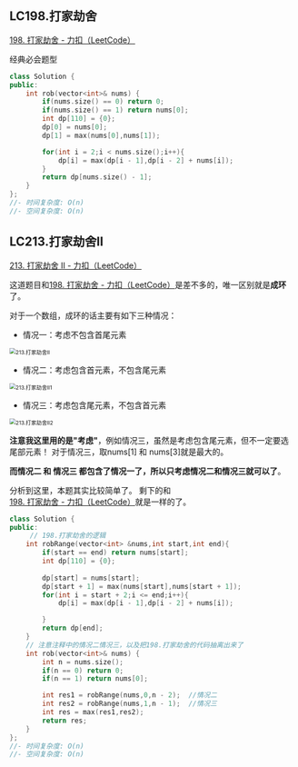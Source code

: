 ## LC198.打家劫舍

[198. 打家劫舍 - 力扣（LeetCode）](https://leetcode.cn/problems/house-robber/)

经典必会题型

```c++
class Solution {
public:
    int rob(vector<int>& nums) {
        if(nums.size() == 0) return 0;
        if(nums.size() == 1) return nums[0];
        int dp[110] = {0};
        dp[0] = nums[0];
        dp[1] = max(nums[0],nums[1]);

        for(int i = 2;i < nums.size();i++){
            dp[i] = max(dp[i - 1],dp[i - 2] + nums[i]);
        }
        return dp[nums.size() - 1];
    }
};
//- 时间复杂度: O(n)
//- 空间复杂度: O(n)
```





## LC213.打家劫舍Ⅱ

[213. 打家劫舍 II - 力扣（LeetCode）](https://leetcode.cn/problems/house-robber-ii/)

这道题目和[198. 打家劫舍 - 力扣（LeetCode）](https://leetcode.cn/problems/house-robber/)是差不多的，唯一区别就是**成环**了。

对于一个数组，成环的话主要有如下三种情况：

- 情况一：考虑不包含首尾元素

<img src="https://code-thinking-1253855093.file.myqcloud.com/pics/20210129160748643-20230310134000692.jpg" alt="213.打家劫舍II" style="zoom:67%;" />

- 情况二：考虑包含首元素，不包含尾元素

<img src="https://code-thinking-1253855093.file.myqcloud.com/pics/20210129160821374-20230310134003961.jpg" alt="213.打家劫舍II1" style="zoom: 67%;" />

- 情况三：考虑包含尾元素，不包含首元素

<img src="https://code-thinking-1253855093.file.myqcloud.com/pics/20210129160842491-20230310134008133.jpg" alt="213.打家劫舍II2" style="zoom: 67%;" />

**注意我这里用的是"考虑"**，例如情况三，虽然是考虑包含尾元素，但不一定要选尾部元素！ 对于情况三，取nums[1] 和 nums[3]就是最大的。

**而情况二 和 情况三 都包含了情况一了，所以只考虑情况二和情况三就可以了**。

分析到这里，本题其实比较简单了。 剩下的和[198. 打家劫舍 - 力扣（LeetCode）](https://leetcode.cn/problems/house-robber/)就是一样的了。

```c++
class Solution {
public:
     // 198.打家劫舍的逻辑
    int robRange(vector<int> &nums,int start,int end){
        if(start == end) return nums[start];
        int dp[110] = {0};
        
        dp[start] = nums[start];
        dp[start + 1] = max(nums[start],nums[start + 1]);
        for(int i = start + 2;i <= end;i++){
            dp[i] = max(dp[i - 1],dp[i - 2] + nums[i]);

        }
        return dp[end];
    }
    // 注意注释中的情况二情况三，以及把198.打家劫舍的代码抽离出来了
    int rob(vector<int>& nums) {
        int n = nums.size();
        if(n == 0) return 0;
        if(n == 1) return nums[0];

        int res1 = robRange(nums,0,n - 2);  //情况二
        int res2 = robRange(nums,1,n - 1);  //情况三
        int res = max(res1,res2);
        return res;
    }
};
//- 时间复杂度: O(n)
//- 空间复杂度: O(n)
```


